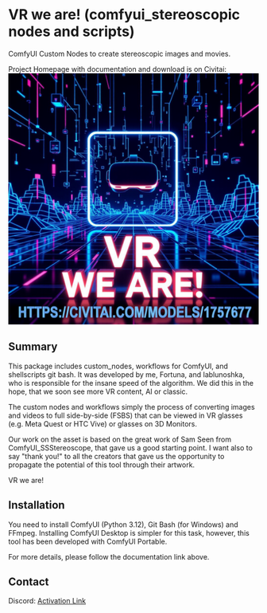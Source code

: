 # VR we are! (comfyui_stereoscopic nodes and scripts)
ComfyUI Custom Nodes to create stereoscopic images and movies.

Project Homepage with documentation and download is on Civitai: [![VR we are!](https://raw.githubusercontent.com/FortunaCournot/comfyui_stereoscopic/refs/heads/main/docs/advertising/VR-we-are-title.png)](https://civitai.com/models/1757677)

## Summary

This package includes custom_nodes, workflows for ComfyUI, and shellscripts git bash.
It was developed by me, Fortuna, and Iablunoshka, who is responsible for the insane speed of the algorithm. We did this in the hope, that we soon see more VR content, AI or classic.

The custom nodes and workflows simply the process of converting images and videos to full side-by-side (FSBS) that can be viewed in VR glasses (e.g. Meta Quest or HTC Vive) or glasses on 3D Monitors.

Our work on the asset is based on the great work of Sam Seen from ComfyUI_SSStereoscope, that gave us a good starting point. I want also to say "thank you!" to all the creators that gave us the opportunity to propagate the potential of this tool through their artwork.

VR we are!

## Installation

You need to install ComfyUI (Python 3.12), Git Bash (for Windows) and FFmpeg. Installing ComfyUI Desktop is simpler for this task, however, this tool has been developed with ComfyUI Portable.

For more details, please follow the documentation link above.

## Contact

Discord: [Activation Link](https://discord.gg/ZegT6Cc8FG)
